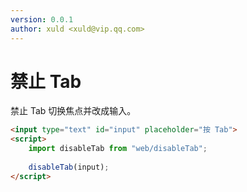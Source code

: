 ```yaml
---
version: 0.0.1
author: xuld <xuld@vip.qq.com>
---
```

# 禁止 Tab
禁止 Tab 切换焦点并改成输入。

```html demo {5} doc
<input type="text" id="input" placeholder="按 Tab">
<script>
    import disableTab from "web/disableTab";
    
    disableTab(input);
</script>
```
